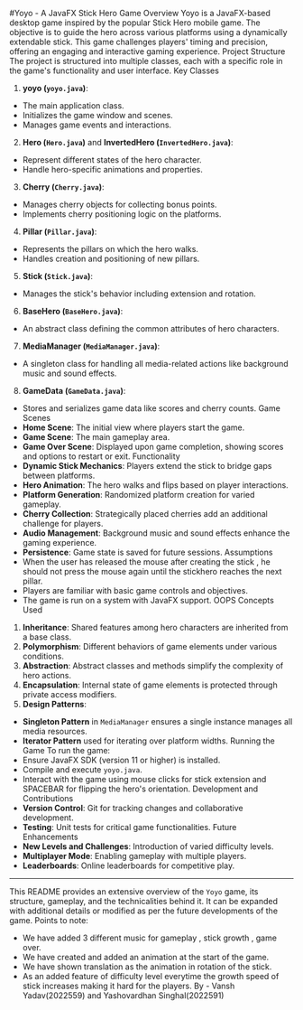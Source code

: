 
#Yoyo - A JavaFX Stick Hero Game
Overview
Yoyo is a JavaFX-based desktop game inspired by the popular Stick Hero mobile game. The
objective is to guide the hero across various platforms using a dynamically extendable stick.
This game challenges players' timing and precision, offering an engaging and interactive
gaming experience.
Project Structure
The project is structured into multiple classes, each with a specific role in the game's
functionality and user interface.
Key Classes
1. **yoyo (`yoyo.java`)**:
- The main application class.
- Initializes the game window and scenes.
- Manages game events and interactions.
2. **Hero (`Hero.java`)** and **InvertedHero (`InvertedHero.java`)**:
- Represent different states of the hero character.
- Handle hero-specific animations and properties.
3. **Cherry (`Cherry.java`)**:
- Manages cherry objects for collecting bonus points.
- Implements cherry positioning logic on the platforms.
4. **Pillar (`Pillar.java`)**:
- Represents the pillars on which the hero walks.
- Handles creation and positioning of new pillars.
5. **Stick (`Stick.java`)**:
- Manages the stick's behavior including extension and rotation.
6. **BaseHero (`BaseHero.java`)**:
- An abstract class defining the common attributes of hero characters.
7. **MediaManager (`MediaManager.java`)**:
- A singleton class for handling all media-related actions like background music and sound
effects.
8. **GameData (`GameData.java`)**:
- Stores and serializes game data like scores and cherry counts.
Game Scenes
- **Home Scene**: The initial view where players start the game.
- **Game Scene**: The main gameplay area.
- **Game Over Scene**: Displayed upon game completion, showing scores and options to
restart or exit.
Functionality
- **Dynamic Stick Mechanics**: Players extend the stick to bridge gaps between platforms.
- **Hero Animation**: The hero walks and flips based on player interactions.
- **Platform Generation**: Randomized platform creation for varied gameplay.
- **Cherry Collection**: Strategically placed cherries add an additional challenge for players.
- **Audio Management**: Background music and sound effects enhance the gaming experience.
- **Persistence**: Game state is saved for future sessions.
Assumptions
- When the user has released the mouse after creating the stick , he should not press the
mouse again until the stickhero reaches the next pillar.
- Players are familiar with basic game controls and objectives.
- The game is run on a system with JavaFX support.
OOPS Concepts Used
1. **Inheritance**: Shared features among hero characters are inherited from a base class.
2. **Polymorphism**: Different behaviors of game elements under various conditions.
3. **Abstraction**: Abstract classes and methods simplify the complexity of hero actions.
4. **Encapsulation**: Internal state of game elements is protected through private access
modifiers.
5. **Design Patterns**:
- **Singleton Pattern** in `MediaManager` ensures a single instance manages all media
resources.
- **Iterator Pattern** used for iterating over platform widths.
Running the Game
To run the game:
- Ensure JavaFX SDK (version 11 or higher) is installed.
- Compile and execute `yoyo.java`.
- Interact with the game using mouse clicks for stick extension and SPACEBAR for flipping the
hero's orientation.
Development and Contributions
- **Version Control**: Git for tracking changes and collaborative development.
- **Testing**: Unit tests for critical game functionalities.
Future Enhancements
- **New Levels and Challenges**: Introduction of varied difficulty levels.
- **Multiplayer Mode**: Enabling gameplay with multiple players.
- **Leaderboards**: Online leaderboards for competitive play.
---
This README provides an extensive overview of the `Yoyo` game, its structure, gameplay, and
the technicalities behind it. It can be expanded with additional details or modified as per the
future developments of the game.
Points to note:
- We have added 3 different music for gameplay , stick growth , game over.
- We have created and added an animation at the start of the game.
- We have shown translation as the animation in rotation of the stick.
- As an added feature of difficulty level everytime the growth speed of stick
increases making it hard for the players.
By - Vansh Yadav(2022559) and Yashovardhan Singhal(2022591)

